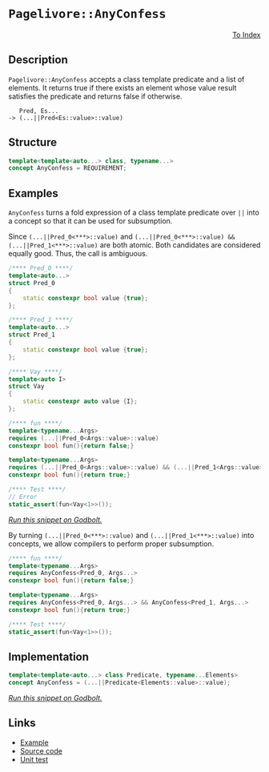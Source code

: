 <!-- Copyright 2024 Feng Mofan
SPDX-License-Identifier: Apache-2.0 -->

# `Pagelivore::AnyConfess`

<p style='text-align: right;'><a href="../../concepts.md#pagelivore-any-confess">To Index</a></p>

## Description

`Pagelivore::AnyConfess` accepts a class template predicate and a list of elements.
It returns true if there exists an element whose value result satisfies the predicate and returns false if otherwise.

<pre><code>   Pred, Es...
-> (...||Pred&lt;Es::value&gt;::value)</code></pre>

## Structure

```C++
template<template<auto...> class, typename...>
concept AnyConfess = REQUIREMENT;
```

## Examples

`AnyConfess` turns a fold expression of a class template predicate over `||` into a concept so that it can be used for subsumption.

Since `(...||Pred_0<***>::value)` and `(...||Pred_0<***>::value) && (...||Pred_1<***>::value)` are both atomic.
Both candidates are considered equally good.
Thus, the call is ambiguous.

```C++
/**** Pred_0 ****/
template<auto...>
struct Pred_0
{
    static constexpr bool value {true};
};

/**** Pred_1 ****/
template<auto...>
struct Pred_1
{
    static constexpr bool value {true};
};

/**** Vay ****/
template<auto I>
struct Vay
{
    static constexpr auto value {I};
};

/**** fun ****/
template<typename...Args>
requires (...||Pred_0<Args::value>::value)
constexpr bool fun(){return false;}

template<typename...Args>
requires (...||Pred_0<Args::value>::value) && (...||Pred_1<Args::value>::value)
constexpr bool fun(){return true;}

/**** Test ****/
// Error
static_assert(fun<Vay<1>>());
```

[*Run this snippet on Godbolt.*](https://godbolt.org/#z:OYLghAFBqd5QCxAYwPYBMCmBRdBLAF1QCcAaPECAMzwBtMA7AQwFtMQByARg9KtQYEAysib0QXACx8BBAKoBnTAAUAHpwAMvAFYTStJg1DIApACYAQuYukl9ZATwDKjdAGFUtAK4sGIAMwapK4AMngMmAByPgBGmMQB/qQADqgKhE4MHt6%2BAUGp6Y4CYRHRLHEJ/kl2mA6ZQgRMxATZPn6Btpj2RQwNTQQlUbHxibaNza25HQrjA%2BFD5SNVAJS2qF7EyOwcAPQAVAd7ANTKxJjoAPoaR4d7OyYaAIIEmCzJBi8m/m5MXkQAdICvtgHo8ZsQvA4TmdLhpQSYAOxWJ5HVFHGZMRzII5oBgzTCqZLEI4xVCeI4ANzEXkwR0RFgIEMwiIAIl9kY9Wez4U99odoecLlwbod7k8Xm8Pszvr8AUD/CCnuDIQQBZcuPCkaC0ejGlicQJ8YTiaTyVTvLT6YyaVz/BzbfbebcjgA1JgATxFBzFz1e70x0p%2Bf1QRwAksDQcqoW73ZqOTqMfrcUaiUdZSHzTS6Ujwwi2XbNfnHY8%2BQcjlQvAwvXdQRL/Z9vgR3clGKxMID/o9iMAFBGnmcAI5ePBnBRHCAdxFuKenQVw75dnsgECZ6XYZer5ag5MvY0ksm0cuViBbpFnAgbKtUMRKbl5nm%2ByUBr5uJst5hsDuL3sK0GD4ejuOk4ItOIGzrCL7fhu1JrtBFrLHSZgAGzmEhQFAiBM4wkKkHdgocE2gqBGYFuTw7gSqamoeFYMCe9LnpeRzWtKVj3k8oKlscAAqmAzNWPo7DsRzYMQxAkJGep4MgFxMAoSjNNQlYvjGL4ar%2BConludocKstCcAArLwfgcFopCoJw06WNY6LrJslpmP4PCkAQmg6asADWID6Uh/wABxIVI%2BkIkhkgAJz%2BMFDn6Jwki8CwEgaEExmmeZHC8PhQQuSZOmkHAsAwIgIDrAQyR/OQlBoG8dDxJEbacKo/kALQhUcwDINiUj/GYvDnIQJB4Ogej8IIIhiOwUgyIIigqOo2WkLoXCkAA7sQTDJJwPC6QZRmuWZnAAPJ/KVqqoFQRwNUhzWSK17VHJ1Zjjh4VX0MS5iOcsvBZVoqwQEglXJNVZAUBA/2AyAwBSGYfB0C8xD4RAMS7TE4RNO6G28MjzDEO6%2B0xNotRZU5lVsII%2B0MLQaNzVgMReMAPy0LQ%2BHcLwWAsIYwDiFTI4E3gFK8btBK1H82xOeELx6XNtB4DEq3Yx4WC7YyeDxczpB88QpJKCyrzs1LRiuasVAGD2Lp4JgS37e%2B6OTcIojiBNw3yEoai7Qt%2Bjsyg1jWPo0v4ZAqyoMkPRM41MzoF8LKmFZlhmCl6vEAN/P%2B503SZC4DDuJ4bR6KE8xlBUegFBkAiTH4i1Fz0gz5yMi01HUAh9BMWe5LXXQ8w3sxV8MCS17Mpd6BizRd4sPerAotlbBIW0cIZpDJbwqXnU1LVtR1khdeOuB9a9DlcB9zkG6sCCYEwWAJCepCeZI/j/OFCKSBokhmJISGJd5oXRRwsWkPF/hmP8/gkIIl8v4Xy%2Bl9JcAiqFXyc9dqpXSiATKBtcoFV%2BkVI6ZVgagxerVNg9Vl7XWQAYIwd1Qr/C4P8UyvUiAJ0GotR2o17bSEdtNF2c1dBQxWmtdG09Z7zz2hwQ6JU/hHFOkvS6LUiHs1IeQyhj1UDPXiIhP%2B%2B8vo5TQdg%2BI5UQYKIBi9FAxCIahS4EEGgtBYbw0RnNTGqNrY2OxrjfGDhrbE0YAQMmFNdrU1pvTRm1tWa622KZfAZw6h8yZlQ1QQsXjWzFl0XaUsZao3lkEz6CcVZOXVprTA2s2ZGD1qAbKhtjYKFNubS2jBrYMLtuNZhshWGzVMhw92%2Bso5WEsD7GIfsL6B2DpwUOBBw7%2BEjl7GOcd4i0KThfOuPR06ZxyGXYIGdh4F3LmkYuWRm6LIrpkFZNcU7t16H3LZA8271yOf0PZPcxj9H7r3S5edu5TzWBsSee9P58LgZwcRV0cSGJkRQ64EAt40OUXvT6h9SDH1PiMC%2BnkTFBAlt/X%2B%2Bl/hhX0qFMwmLkK%2BUgSFWBc14G2EQQfIpKD4BoOKsdbRmjiC4O2E0FgLUWAKApNiCkXAyFShmD1fANCBpDVkIw2pNsGmuwCMtVa61ma8J2oSg6GCTpnVUMy1l7LOX/G5aqCAT09FKLev4VRyCNG6MBjS01%2Bi2XJGSBcDloULhaouCq5hMN4iWKRijbGdjPU4zxgTFxCiSbuPJpTYJmAaZ0zEH41WAT8mpNICEnm4SBZROQMLWJgh4mS2lrLd0KTFbpOtlktIOSdb5PCIU76fASllItlbVW1SxoSDqVNZ2jSdASsMZ7aONhEndIDkHTITMdhh27e0iwscF7x0Tv2g55y5l3KWegK5hd1k9EXTs4ojyR6nNTh3W5JzW57ouUPbdqyblNwWQPTuZ6a5jwnuNWVBKUrfOdUcFlbLKQaq1ZvPlJAwVGqKUfE%2BZ9KDT2RQEf%2BeKHJmFg1wXyGgkIYufQvTgCCkFAcviAa%2B5DQH6Sfv4fSiGHLBU/v4OVL60qku%2BtPbqKGBEQsw%2BrdIzhJBAA)

By turning `(...||Pred_0<***>::value)` and `(...||Pred_1<***>::value)` into concepts, we allow compilers to perform proper subsumption.

```C++
/**** fun ****/
template<typename...Args>
requires AnyConfess<Pred_0, Args...>
constexpr bool fun(){return false;}

template<typename...Args>
requires AnyConfess<Pred_0, Args...> && AnyConfess<Pred_1, Args...>
constexpr bool fun(){return true;}

/**** Test ****/
static_assert(fun<Vay<1>>());
```

## Implementation

```C++
template<template<auto...> class Predicate, typename...Elements>
concept AnyConfess = (...||Predicate<Elements::value>::value);
```

[*Run this snippet on Godbolt.*](https://godbolt.org/#z:OYLghAFBqd5QCxAYwPYBMCmBRdBLAF1QCcAaPECAMzwBtMA7AQwFtMQByARg9KtQYEAysib0QXACx8BBAKoBnTAAUAHpwAMvAFYTStJg1DIApACYAQuYukl9ZATwDKjdAGFUtAK4sGIAMwapK4AMngMmAByPgBGmMQgkv6kAA6oCoRODB7evgFBaRmOAmER0SxxCUm2mPbFDEIETMQEOT5%2BgTV1WY3NBKVRsfGJyQpNLW15nWN9A%2BWVIwCUtqhexMjsHAD0AFR7%2BweHR/tbJhoAgrv7ANQAkiwp9GyCTPXXB6cXV8c/x5/nZ3OBEwDwMwJM/jcwNBr0wELcTC8RAAdKiIdhrsgDAoFNdlMRMPhRMDSNcCABPFKMViYVHI7BPRgEBTowFoBgbFIEa7nBjkjwMKiYHHXCEAEWuEDpJgA7G5ZW58YS8MS4ZCGSCmQoQCAAG5iLxq7A6/XeTCLCFWC6A76/E42g7XAAqwuZ73tXzth3%2BDpuSvQAH0NO69v9oY9YfDESi0f5sICxsQvA48QTAxpAbKredrrnrjNHMhMQIxphVCliNcYqhPNdTYbRTKLAQk3CZWLLZn253rZ6/WmA1wQzswyCI%2BDIdHUNK4wmW8nuf7B13s3n801C8WGKXy5Xq7X65hG83W7KO/5s2eewC%2B3trgA1Jjk4ejmEThFI1B3VkXRMLh9PiugJrgWKpbjuFbXFOdYGkeWa3FeF5duel63js1xUF4DAvoC4ZgmqUKUtSbB0ucxDACys4XASACOXh4ASuK8vyAhCji8JLkEPLkQoM7xhc7IQXuNa0BhWEQBaTYEgQazYVQYhKJ23a9kCY74fCFJUswJGomRFE/mRmB0Qxwo8nyApsZRioDlxem8bGGLmAAbM5ZksYKwpWUuXCknZfFsiWwK7lWIliQwElZtJslkqeSHKTelyOi6Yw4b%2BG4qgGTA4vEBDUFh8KPuS8JcKycYSRaF4cMstCcAArLwfgcFopCoJw8qWNY%2BarOscFmP4PCkAQmhVcsADWIC1U5yIABxOVItUyk5kgAJz%2BItfX6Jwki8CwEgaEEjXNa1HC8NqQRDU1VWkHAsAwIgICrAQKRIuQlBoA8dDxJENKcKos0ALRLdcwDIEWUjImYvDKkQxB4Ogej8IIIhiOwUgyIIigqOol2kLoPkAO7EEwKScDw1V1Q1w0tZwADySLPdyqBUNcf1OYDkjA6D1zg2YkoeB99CVuY/WLLwF1aMsEBIO9KSfWQFAQDLcsgMAUhmHwdDAsQ2oQDEVMxOEzTkqTvAG8wxDkjTMTaJgDgm6Q73PAQNMMLQxs41gMReMACK0LQ2rcLwWAsIYwDiB7JkOHgurClTZa20imwDeEwI1TjtB4DERMWx4WBUy2eC7YHpAx8Q1ZKGKIKhxnRjDcsVAGBR954Jg%2BM01p9uI8IojiGjXeY2oVN4/oocoNY1j6Jn2qQMsqBclkAf/WM6DiqYHWWGYR2l7DWDTxJXS2/ULgMO4njtHooThIMFTDD5hSZAIkx%2BHf6QPwwcxDAkPl2IfPTjK0Z88jf1qL/AQvQWgfxvl/Ww/8n56BmBAq%2B8xb7LAUN1DYEhyYcHqqQQ6vBjoswBkDEGYNJAQ0lLgQgJBRR9S4KLQaddlgIEwEwLACR97jSSMiVaMpJAaEkGYSQTl9qTWWptDg21SC7X8GYZE/gnIymmv4aatVapcDWstaauCqbHVOiAc6ddrp3Slg9emL0FZK0Ft9Ngv0iEcyxKHbmy1kRcGRM1aGJA4YI1kMjXu0h%2B5KEHjjXQ6tCbExNlgnBeDqYcDpk9JE1wmaELZkDBxRgnEuLcXzVAAt4g0JkfQ8WV0TGWPiK9RWOTZaCxQAYIwXBlpcCCDQWgWsdZ6xxmbI29tOkWytjbO2xdHZMhdm7Kmntva%2B39vbYO1dNjNXwASKOMcA7uNUAnYE9sU61CphnLORtc5zLFrDIuA1S7l0wJXEORga6gEuvXRuChm6t3bowTuPie6o38bIAe2NmohJHrXNeVhLCTxiHvWe88SycCXgQFe/gxRAusJvfB284axxngfKOzgICuDgT5S%2BZRP56HvvUPFqRX71EgQsYB3QwGwMAc/TF9RwH9CQUS7%2B9LciMoQaywlUDMErDWBguh4iok6M4Mk9mmJanAAya44MEBKEw3yXQsWjDSDMNYcMDhe0ghp0kdI2qyIVq1WWmYM1ZgnLTXUUtbRONdG2H0Qwu5Rj4AmMegzcppTiDWM2M0FgQMWAKF1EWXU9TkT4TGFDfAMMvE%2BS7r4z56N5CBN%2BToAIpAwkk0DpEym9raZmMZszVQgbg2hvDZG7kEB%2BZVLycLfwhTDElMqXLL1LbqkhpSCkAMYbloBkrQGEt/jNbxDafrQ2FtukTsttbQ%2B9shmCBGe7eZmAvY%2BzEFM4uMzrmHNIAs3%2Byy45rOQInTZghtnp0ztnFieccYFxObwM56QLlV2ueEW5Es%2BAPKeW3DuxcE0fIkF8jGqah4ZplWPdeNhdngpapC7cnAtjL0g8CiwyKWqot3vAVBICsV%2BBxSfMlBLr7UvJUULIZKSVZCpbfJlf8%2Bhkp/nhllNHoE8sY//VjAq0FCtRrmu1R0JVDuuEGkNdYK2whSoqmN1DhaqudRLJhLC2GUCwQagIsibV9TMDprg00NBOVNQJ/BnA9EGLuWNEYLjlG1QEf4WqBm%2BqLXEf4PNgmToKZGuIyGxmYlqosyXUdWREhAA%3D)

## Links

- [Example](../../../code/facilities/concepts/pagelivore/any_confess/implementation.hpp)
- [Source code](../../../../conceptrodon/pagelivore/concepts/any_confess.hpp)
- [Unit test](../../../../tests/unit/concepts/pagelivore/any_confess.test.hpp)
